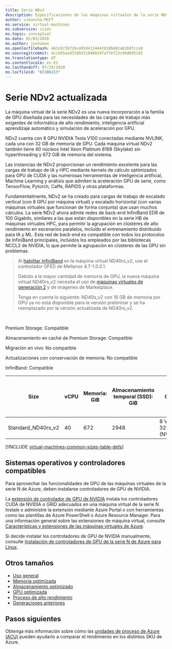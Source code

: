 ```yaml
---
title: Serie NDv2
description: Especificaciones de las máquinas virtuales de la serie NDv2.
author: vikancha-MSFT
ms.service: virtual-machines
ms.subservice: sizes
ms.topic: conceptual
ms.date: 02/03/2020
ms.author: jushiman
ms.openlocfilehash: e63cb73b726c495d4124447028b681a81b8fcca9
ms.sourcegitcommit: dccb85aed33d9251048024faf7ef23c94d695145
ms.translationtype: HT
ms.contentlocale: es-ES
ms.lasthandoff: 07/28/2020
ms.locfileid: "87286213"
---
```

# <a name="updated-ndv2-series"></a>Serie NDv2 actualizada

La máquina virtual de la serie NDv2 es una nueva incorporación a la familia de GPU diseñada para las necesidades de las cargas de trabajo más exigentes de informática de alto rendimiento, inteligencia artificial aprendizaje automático y simulación de aceleración por GPU.

NDv2 cuenta con 8 GPU NVIDIA Tesla V100 conectadas mediante NVLINK, cada una con 32 GB de memoria de GPU. Cada máquina virtual NDv2 también tiene 40 núcleos Intel Xeon Platinum 8168 (Skylake) sin hyperthreading y 672 GiB de memoria del sistema.

Las instancias de NDv2 proporcionan un rendimiento excelente para las cargas de trabajo de IA y HPC mediante kernels de cálculo optimizados para GPU de CUDA y las numerosas herramientas de inteligencia artificial, Machine Learning y análisis que admiten la aceleración GPU de serie, como TensorFlow, Pytorch, Caffe, RAPIDS y otras plataformas.

Fundamentalmente, NDv2 se ha creado para cargas de trabajo de escalado vertical (con 8 GPU por máquina virtual) y escalado horizontal (con varias máquinas virtuales que funcionan de forma conjunta) que usan muchos cálculos. La serie NDv2 ahora admite redes de back-end InfiniBand EDR de 100 Gigabits, similares a las que están disponibles en la serie HB de máquinas virtuales HPC, para permitir la agrupación en clústeres de alto rendimiento en escenarios paralelos, incluido el entrenamiento distribuido para IA y ML. Esta red de back-end es compatible con todos los protocolos de InfiniBand principales, incluidos los empleados por las bibliotecas NCCL2 de NVIDIA, lo que permite la agrupación en clústeres de las GPU sin problemas.

> Al [habilitar InfiniBand](./workloads/hpc/enable-infiniband.md) en la máquina virtual ND40rs_v2, use el controlador OFED de Mellanox 4.7-1.0.0.1.
>
> Debido a la mayor cantidad de memoria de GPU, la nueva máquina virtual ND40rs_v2 necesita el uso de [máquinas virtuales de generación 2](./windows/generation-2.md) y de imágenes de Marketplace. 
>
> Tenga en cuenta lo siguiente: ND40s_v2 con 16 GB de memoria por GPU ya no está disponible para la versión preliminar y se ha reemplazado por la versión actualizada de ND40rs_v2.

<br>

Premium Storage:  Compatible

Almacenamiento en caché de Premium Storage:  Compatible

Migración en vivo: No compatible

Actualizaciones con conservación de memoria: No compatible

InfiniBand: Compatible

| Size | vCPU | Memoria: GiB | Almacenamiento temporal (SSD): GiB | GPU | Memoria de GPU: GiB | Discos de datos máx. | Rendimiento máximo del disco sin almacenamiento en la caché: IOPS / MBps | Ancho de banda de red máx. | Nº máx. NIC |
|---|---|---|---|---|---|---|---|---|---|
| Standard_ND40rs_v2 | 40 | 672 | 2948 | 8 V100 32 GB (NVLink) | 32 | 32 | 80000/800 | 24 000 Mbps | 8 |

[!INCLUDE [virtual-machines-common-sizes-table-defs](../../includes/virtual-machines-common-sizes-table-defs.md)]

## <a name="supported-operating-systems-and-drivers"></a>Sistemas operativos y controladores compatibles

Para aprovechar las funcionalidades de GPU de las máquinas virtuales de la serie N de Azure, deben instalarse controladores de GPU de NVIDIA.

La [extensión de controlador de GPU de NVIDIA](./extensions/hpccompute-gpu-linux.md) instala los controladores CUDA de NVIDIA o GRID adecuados en una máquina virtual de la serie N. Instale o administre la extensión mediante Azure Portal o con herramientas como las plantillas de Azure PowerShell o Azure Resource Manager. Para una información general sobre las extensiones de máquina virtual, consulte [Características y extensiones de las máquinas virtuales de Azure](./extensions/overview.md).

Si decide instalar los controladores de GPU de NVIDIA manualmente, consulte [Instalación de controladores de GPU de la serie N de Azure para Linux](./linux/n-series-driver-setup.md).

## <a name="other-sizes"></a>Otros tamaños

- [Uso general](sizes-general.md)
- [Memoria optimizada](sizes-memory.md)
- [Almacenamiento optimizado](sizes-storage.md)
- [GPU optimizada](sizes-gpu.md)
- [Proceso de alto rendimiento](sizes-hpc.md)
- [Generaciones anteriores](sizes-previous-gen.md)

## <a name="next-steps"></a>Pasos siguientes

Obtenga más información sobre cómo las [unidades de proceso de Azure (ACU)](acu.md) pueden ayudarlo a comparar el rendimiento en los distintos SKU de Azure.
